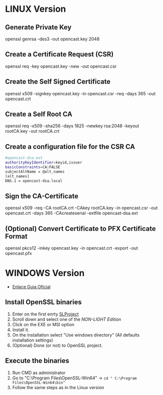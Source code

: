 # LINUX Version

## Generate Private Key 
openssl genrsa -des3 -out opencast.key 2048

## Create a Certificate Request (CSR)
openssl req -key opencast.key -new -out opencast.csr

## Create the Self Signed Certificate
openssl x509 -signkey opencast.key -in opencast.csr -req -days 365 -out opencast.crt

## Create a Self Root CA
openssl req -x509 -sha256 -days 1825 -newkey rsa:2048 -keyout rootCA.key -out rootCA.crt

## Create a configuration file for the CSR CA
```bash
#opencast-dsa.ext
authorityKeyIdentifier=keyid,issuer
basicConstraints=CA:FALSE
subjectAltName = @alt_names
[alt_names]
DNS.1 = opencast-dsa.local
```

## Sign the CA-Certificate
openssl x509 -req -CA rootCA.crt -CAkey rootCA.key -in opencast.csr -out opencast.crt -days 365 -CAcreateserial -extfile opencast-dsa.ext

## (Optional) Convert Certificate to PFX Certificate Format
openssl pkcs12 -inkey opencast.key -in opencast.crt -export -out opencast.pfx


# WINDOWS Version
- [Enlace Guia Oficial](https://wiki.openssl.org/index.php/Binaries)

## Install OpenSSL binaries
1. Enter on the first enrty [SLProject](https://slproweb.com/products/Win32OpenSSL.html)
2. Scroll down and select one of the *NON-LIGHT Edition* 
3. Click on the EXE or MSI option
4. Install it.
5. On the installation select "Use windows directory" (All defaults installation settings)
6. (Optional) Done (or not) to OpenSSL project.

## Execute the binaries
1. Run CMD as administrator
2. Go to "C:\Program Files\OpenSSL-Win64" -> `cd " C:\Program Files\OpenSSL-Win64\bin"`
3. Follow the same steps as in the Linux version